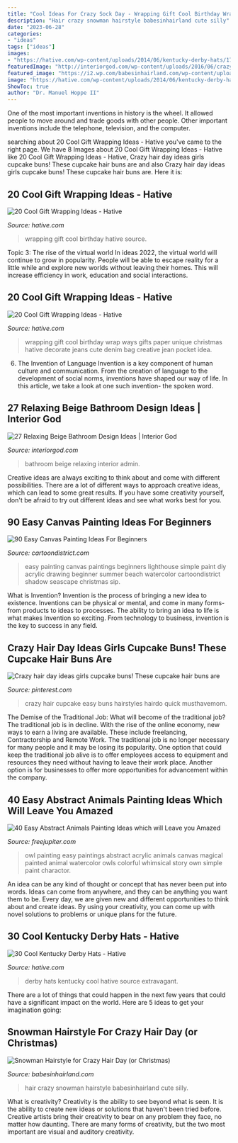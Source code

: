 ```yaml
---
title: "Cool Ideas For Crazy Sock Day - Wrapping Gift Cool Birthday Wrap Ways Gifts Paper Unique Christmas Hative Decorate Jeans Cute Denim Bag Creative Jean Pocket Idea"
description: "Hair crazy snowman hairstyle babesinhairland cute silly"
date: "2023-06-28"
categories:
- "ideas"
tags: ["ideas"]
images:
- "https://hative.com/wp-content/uploads/2014/06/kentucky-derby-hats/17-kentucky-derby-hats.jpg"
featuredImage: "http://interiorgod.com/wp-content/uploads/2016/06/crazy-about-beige-bathroom.jpg"
featured_image: "https://i2.wp.com/babesinhairland.com/wp-content/uploads/IMG_9484-1B.jpg"
image: "https://hative.com/wp-content/uploads/2014/06/kentucky-derby-hats/17-kentucky-derby-hats.jpg"
ShowToc: true
author: "Dr. Manuel Hoppe II"
---
```



One of the most important inventions in history is the wheel. It allowed people to move around and trade goods with other people. Other important inventions include the telephone, television, and the computer.

	

		
searching about 20 Cool Gift Wrapping Ideas - Hative you've came to the right page. We have 8 Images about 20 Cool Gift Wrapping Ideas - Hative like 20 Cool Gift Wrapping Ideas - Hative, Crazy hair day ideas girls cupcake buns! These cupcake hair buns are and also Crazy hair day ideas girls cupcake buns! These cupcake hair buns are. Here it is:
		
    
## 20 Cool Gift Wrapping Ideas - Hative

<img loading=lazy src="http://hative.com/wp-content/uploads/2014/10/gift-wrapping-ideas/3-cool-gift-wrapping-ideas.jpg" onerror="this.onerror=null;this.src='https://tse2.mm.bing.net/th?id=OIP.IumchR58nq-vAcfGyDOSDAHaJ4&amp;pid=15.1';" alt="20 Cool Gift Wrapping Ideas - Hative">

_Source: hative.com_

>wrapping gift cool birthday hative source. 

	

Topic 3: The rise of the virtual world
In ideas 2022, the virtual world will continue to grow in popularity. People will be able to escape reality for a little while and explore new worlds without leaving their homes. This will increase efficiency in work, education and social interactions.

    
## 20 Cool Gift Wrapping Ideas - Hative

<img loading=lazy src="http://hative.com/wp-content/uploads/2014/10/gift-wrapping-ideas/2-cool-gift-wrapping-ideas.jpg" onerror="this.onerror=null;this.src='https://tse2.mm.bing.net/th?id=OIP.iX8UAdzo3q4mvijwzBCFEwHaKX&amp;pid=15.1';" alt="20 Cool Gift Wrapping Ideas - Hative">

_Source: hative.com_

>wrapping gift cool birthday wrap ways gifts paper unique christmas hative decorate jeans cute denim bag creative jean pocket idea. 

	

6. The Invention of Language
Invention is a key component of human culture and communication. From the creation of language to the development of social norms, inventions have shaped our way of life. In this article, we take a look at one such invention- the spoken word.

    
## 27 Relaxing Beige Bathroom Design Ideas | Interior God

<img loading=lazy src="http://interiorgod.com/wp-content/uploads/2016/06/crazy-about-beige-bathroom.jpg" onerror="this.onerror=null;this.src='https://tse2.mm.bing.net/th?id=OIP.vGxcIdPP8CO3gckUuQ0qegHaLH&amp;pid=15.1';" alt="27 Relaxing Beige Bathroom Design Ideas | Interior God">

_Source: interiorgod.com_

>bathroom beige relaxing interior admin. 

	

Creative ideas are always exciting to think about and come with different possibilities. There are a lot of different ways to approach creative ideas, which can lead to some great results. If you have some creativity yourself, don't be afraid to try out different ideas and see what works best for you.

    
## 90 Easy Canvas Painting Ideas For Beginners

<img loading=lazy src="http://www.cartoondistrict.com/wp-content/uploads/2017/06/Easy-Canvas-Painting-Ideas-For-Beginners0141.jpg" onerror="this.onerror=null;this.src='https://tse1.mm.bing.net/th?id=OIP.5KI5GjTlyonf0xcpFxHE0QHaJZ&amp;pid=15.1';" alt="90 Easy Canvas Painting Ideas For Beginners">

_Source: cartoondistrict.com_

>easy painting canvas paintings beginners lighthouse simple paint diy acrylic drawing beginner summer beach watercolor cartoondistrict shadow seascape christmas sip. 

	

What is Invention?
Invention is the process of bringing a new idea to existence. Inventions can be physical or mental, and come in many forms- from products to ideas to processes. The ability to bring an idea to life is what makes Invention so exciting. From technology to business, invention is the key to success in any field.

    
## Crazy Hair Day Ideas Girls Cupcake Buns! These Cupcake Hair Buns Are

<img loading=lazy src="https://i.pinimg.com/736x/75/33/6b/75336bd931b961f775ecda312155a8cb.jpg" onerror="this.onerror=null;this.src='https://tse2.mm.bing.net/th?id=OIP.ES9zN7B7TfgJ4YTfzEP_5wHaJ3&amp;pid=15.1';" alt="Crazy hair day ideas girls cupcake buns! These cupcake hair buns are">

_Source: pinterest.com_

>crazy hair cupcake easy buns hairstyles hairdo quick musthavemom. 

	

The Demise of the Traditional Job: What will become of the traditional job?
The traditional job is in decline. With the rise of the online economy, new ways to earn a living are available. These include freelancing, Contractorship and Remote Work. The traditional job is no longer necessary for many people and it may be losing its popularity. One option that could keep the traditional job alive is to offer employees access to equipment and resources they need without having to leave their work place. Another option is for businesses to offer more opportunities for advancement within the company.

    
## 40 Easy Abstract Animals Painting Ideas Which Will Leave You Amazed

<img loading=lazy src="http://www.freejupiter.com/wp-content/uploads/2018/08/Easy-Abstract-Animals-Painting-Ideas-8.jpg" onerror="this.onerror=null;this.src='https://tse4.mm.bing.net/th?id=OIP.kFxm6NO_pIIidlAqvLMVYwHaK_&amp;pid=15.1';" alt="40 Easy Abstract Animals Painting Ideas which will Leave you Amazed">

_Source: freejupiter.com_

>owl painting easy paintings abstract acrylic animals canvas magical painted animal watercolor owls colorful whimsical story own simple paint charactor. 

	

An idea can be any kind of thought or concept that has never been put into words. Ideas can come from anywhere, and they can be anything you want them to be. Every day, we are given new and different opportunities to think about and create ideas. By using your creativity, you can come up with novel solutions to problems or unique plans for the future.

    
## 30 Cool Kentucky Derby Hats - Hative

<img loading=lazy src="https://hative.com/wp-content/uploads/2014/06/kentucky-derby-hats/17-kentucky-derby-hats.jpg" onerror="this.onerror=null;this.src='https://tse3.mm.bing.net/th?id=OIP.FTFVbK-bWex0bNH5iMVHCAHaLf&amp;pid=15.1';" alt="30 Cool Kentucky Derby Hats - Hative">

_Source: hative.com_

>derby hats kentucky cool hative source extravagant. 

	

There are a lot of things that could happen in the next few years that could have a significant impact on the world. Here are 5 ideas to get your imagination going: 

    
## Snowman Hairstyle For Crazy Hair Day (or Christmas)

<img loading=lazy src="https://i2.wp.com/babesinhairland.com/wp-content/uploads/IMG_9484-1B.jpg" onerror="this.onerror=null;this.src='https://tse2.mm.bing.net/th?id=OIP.9iKtbF2iIzsL7uLRaf_DnAHaLH&amp;pid=15.1';" alt="Snowman Hairstyle for Crazy Hair Day (or Christmas)">

_Source: babesinhairland.com_

>hair crazy snowman hairstyle babesinhairland cute silly. 

	

What is creativity?
Creativity is the ability to see beyond what is seen. It is the ability to create new ideas or solutions that haven't been tried before. Creative artists bring their creativity to bear on any problem they face, no matter how daunting. There are many forms of creativity, but the two most important are visual and auditory creativity.

